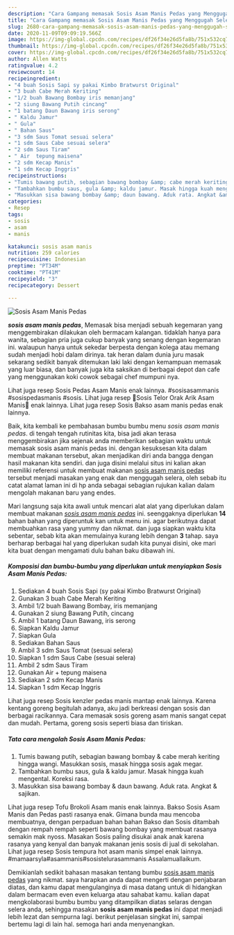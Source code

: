 ```yaml
---
description: "Cara Gampang memasak Sosis Asam Manis Pedas yang Menggugah Selera"
title: "Cara Gampang memasak Sosis Asam Manis Pedas yang Menggugah Selera"
slug: 2680-cara-gampang-memasak-sosis-asam-manis-pedas-yang-menggugah-selera
date: 2020-11-09T09:09:19.566Z
image: https://img-global.cpcdn.com/recipes/df26f34e26d5fa8b/751x532cq70/sosis-asam-manis-pedas-foto-resep-utama.jpg
thumbnail: https://img-global.cpcdn.com/recipes/df26f34e26d5fa8b/751x532cq70/sosis-asam-manis-pedas-foto-resep-utama.jpg
cover: https://img-global.cpcdn.com/recipes/df26f34e26d5fa8b/751x532cq70/sosis-asam-manis-pedas-foto-resep-utama.jpg
author: Allen Watts
ratingvalue: 4.2
reviewcount: 14
recipeingredient:
- "4 buah Sosis Sapi sy pakai Kimbo Bratwurst Original"
- "3 buah Cabe Merah Keriting"
- "1/2 buah Bawang Bombay iris memanjang"
- "2 siung Bawang Putih cincang"
- "1 batang Daun Bawang iris serong"
- " Kaldu Jamur"
- " Gula"
- " Bahan Saus"
- "3 sdm Saus Tomat sesuai selera"
- "1 sdm Saus Cabe sesuai selera"
- "2 sdm Saus Tiram"
- " Air  tepung maisena"
- "2 sdm Kecap Manis"
- "1 sdm Kecap Inggris"
recipeinstructions:
- "Tumis bawang putih, sebagian bawang bombay &amp; cabe merah keriting hingga wangi. Masukkan sosis, masak hingga sosis agak megar."
- "Tambahkan bumbu saus, gula &amp; kaldu jamur. Masak hingga kuah mengental. Koreksi rasa."
- "Masukkan sisa bawang bombay &amp; daun bawang. Aduk rata. Angkat &amp; sajikan."
categories:
- Resep
tags:
- sosis
- asam
- manis

katakunci: sosis asam manis 
nutrition: 259 calories
recipecuisine: Indonesian
preptime: "PT34M"
cooktime: "PT41M"
recipeyield: "3"
recipecategory: Dessert

---
```



![Sosis Asam Manis Pedas](https://img-global.cpcdn.com/recipes/df26f34e26d5fa8b/751x532cq70/sosis-asam-manis-pedas-foto-resep-utama.jpg)

<b><i>sosis asam manis pedas</i></b>, Memasak bisa menjadi sebuah kegemaran yang menggembirakan dilakukan oleh bermacam kalangan. tidaklah hanya para wanita, sebagian pria juga cukup banyak yang senang dengan kegemaran ini. walaupun hanya untuk sekedar berpesta dengan kolega atau memang sudah menjadi hobi dalam dirinya. tak heran dalam dunia juru masak sekarang sedikit banyak ditemukan laki laki dengan kemampuan memasak yang luar biasa, dan banyak juga kita saksikan di berbagai depot dan cafe yang menggunakan koki cowok sebagai chef mumpuni nya.

Lihat juga resep Sosis Pedas Asam Manis enak lainnya. #sosisasammanis #sosispedasmanis #sosis. Lihat juga resep 🍃Sosis Telor Orak Arik Asam Manis🍃 enak lainnya. Lihat juga resep Sosis Bakso asam manis pedas enak lainnya.

Baik, kita kembali ke pembahasan bumbu bumbu menu <i>sosis asam manis pedas</i>. di tengah tengah rutinitas kita, bisa jadi akan terasa menggembirakan jika sejenak anda memberikan sebagian waktu untuk memasak sosis asam manis pedas ini. dengan kesuksesan kita dalam membuat makanan tersebut, akan menjadikan diri anda bangga dengan hasil makanan kita sendiri. dan juga disini melalui situs ini kalian akan memiliki referensi untuk membuat makanan <u>sosis asam manis pedas</u> tersebut menjadi masakan yang enak dan menggugah selera, oleh sebab itu catat alamat laman ini di hp anda sebagai sebagian rujukan kalian dalam mengolah makanan baru yang endes.


Mari langsung saja kita awali untuk mencari alat alat yang diperlukan dalam membuat makanan <u><i>sosis asam manis pedas</i></u> ini. seenggaknya diperlukan <b>14</b> bahan bahan yang diperuntuk kan untuk menu ini. agar berikutnya dapat membuahkan rasa yang yummy dan nikmat. dan juga siapkan waktu kita sebentar, sebab kita akan memulainya kurang lebih dengan <b>3</b> tahap. saya berharap berbagai hal yang diperlukan sudah kita punyai disini, oke mari kita buat dengan mengamati dulu bahan baku dibawah ini.

<!--inarticleads1-->

##### Komposisi dan bumbu-bumbu yang diperlukan untuk menyiapkan Sosis Asam Manis Pedas:

1. Sediakan 4 buah Sosis Sapi (sy pakai Kimbo Bratwurst Original)
1. Gunakan 3 buah Cabe Merah Keriting
1. Ambil 1/2 buah Bawang Bombay, iris memanjang
1. Gunakan 2 siung Bawang Putih, cincang
1. Ambil 1 batang Daun Bawang, iris serong
1. Siapkan  Kaldu Jamur
1. Siapkan  Gula
1. Sediakan  Bahan Saus
1. Ambil 3 sdm Saus Tomat (sesuai selera)
1. Siapkan 1 sdm Saus Cabe (sesuai selera)
1. Ambil 2 sdm Saus Tiram
1. Gunakan  Air + tepung maisena
1. Sediakan 2 sdm Kecap Manis
1. Siapkan 1 sdm Kecap Inggris


Lihat juga resep Sosis kenzler pedas manis mantap enak lainnya. Karena kentang goreng begitulah adanya, aku jadi berkreasi dengan sosis dan berbagai racikannya. Cara memasak sosis goreng asam manis sangat cepat dan mudah. Pertama, goreng sosis seperti biasa dan tiriskan. 

<!--inarticleads2-->

##### Tata cara mengolah Sosis Asam Manis Pedas:

1. Tumis bawang putih, sebagian bawang bombay &amp; cabe merah keriting hingga wangi. Masukkan sosis, masak hingga sosis agak megar.
1. Tambahkan bumbu saus, gula &amp; kaldu jamur. Masak hingga kuah mengental. Koreksi rasa.
1. Masukkan sisa bawang bombay &amp; daun bawang. Aduk rata. Angkat &amp; sajikan.


Lihat juga resep Tofu Brokoli Asam manis enak lainnya. Bakso Sosis Asam Manis dan Pedas pasti rasanya enak. Gimana bunda mau mencoba membuatnya, dengan perpaduan bahan bahan Bakso dan Sosis ditambah dengan rempah rempah seperti bawang bombay yang membuat rasanya semakin mak nyoss. Masakan Sosis paling disukai anak anak karena rasanya yang kenyal dan banyak makanan jenis sosis di jual di sekolahan. Lihat juga resep Sosis tempura hot asam manis simpel enak lainnya. #mamaarsyla#asammanis#sosistelurasammanis Assalamuallaikum. 

Demikianlah sedikit bahasan masakan tentang bumbu <u>sosis asam manis pedas</u> yang nikmat. saya harapkan anda dapat mengerti dengan penjabaran diatas, dan kamu dapat mengulanginya di masa datang untuk di hidangkan dalam bermacam even even keluarga atau sahabat kamu. kalian dapat mengkolaborasi bumbu bumbu yang ditampilkan diatas selaras dengan selera anda, sehingga masakan <b>sosis asam manis pedas</b> ini dapat menjadi lebih lezat dan sempurna lagi. berikut penjelasan singkat ini, sampai bertemu lagi di lain hal. semoga hari anda menyenangkan.
